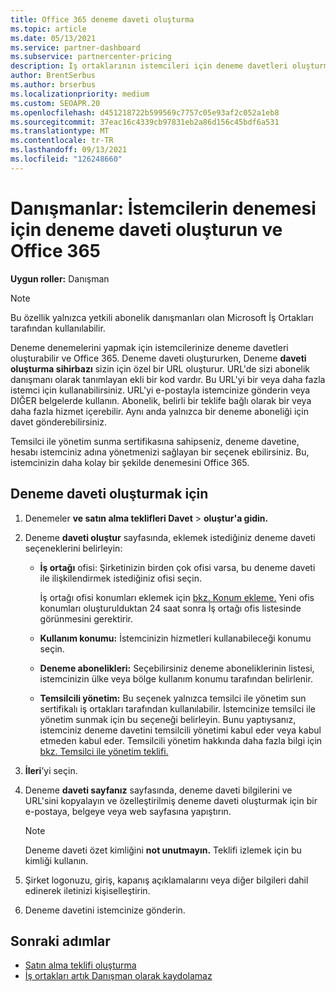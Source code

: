 ```yaml
---
title: Office 365 deneme daveti oluşturma
ms.topic: article
ms.date: 05/13/2021
ms.service: partner-dashboard
ms.subservice: partnercenter-pricing
description: İş ortaklarının istemcileri için deneme davetleri oluşturma ve gönderme hakkında bilgi Office 365. İş ortakları çok yetkili bir abonelik danışmanıdır.
author: BrentSerbus
ms.author: brserbus
ms.localizationpriority: medium
ms.custom: SEOAPR.20
ms.openlocfilehash: d451218722b599569c7757c05e93af2c052a1eb8
ms.sourcegitcommit: 37eac16c4339cb97831eb2a86d156c45bdf6a531
ms.translationtype: MT
ms.contentlocale: tr-TR
ms.lasthandoff: 09/13/2021
ms.locfileid: "126248660"
---
```

# <a name="advisors-create-and-send-a-trial-invitation-for-clients-to-try-office-365"></a>Danışmanlar: İstemcilerin denemesi için deneme daveti oluşturun ve Office 365


**Uygun roller:** Danışman

> [!NOTE]
> Bu özellik yalnızca yetkili abonelik danışmanları olan Microsoft İş Ortakları tarafından kullanılabilir.

Deneme denemelerini yapmak için istemcilerinize deneme davetleri oluşturabilir ve Office 365. Deneme daveti oluştururken, Deneme **daveti oluşturma sihirbazı** sizin için özel bir URL oluşturur. URL'de sizi abonelik danışmanı olarak tanımlayan ekli bir kod vardır. Bu URL'yi bir veya daha fazla istemci için kullanabilirsiniz. URL'yi e-postayla istemcinize gönderin veya DIĞER belgelerde kullanın. Abonelik, belirli bir teklife bağlı olarak bir veya daha fazla hizmet içerebilir. Aynı anda yalnızca bir deneme aboneliği için davet gönderebilirsiniz.

Temsilci ile yönetim sunma sertifikasına sahipseniz, deneme davetine, hesabı istemciniz adına yönetmenizi sağlayan bir seçenek ebilirsiniz. Bu, istemcinizin daha kolay bir şekilde denemesini Office 365.

## <a name="to-create-a-trial-invitation"></a>Deneme daveti oluşturmak için

1. Denemeler **ve satın alma teklifleri Davet**  >  **oluştur'a gidin.**

2. Deneme **daveti oluştur** sayfasında, eklemek istediğiniz deneme daveti seçeneklerini belirleyin:

    - **İş ortağı** ofisi: Şirketinizin birden çok ofisi varsa, bu deneme daveti ile ilişkilendirmek istediğiniz ofisi seçin.

        İş ortağı ofisi konumları eklemek için [bkz. Konum ekleme.](manage-locations.md) Yeni ofis konumları oluşturulduktan 24 saat sonra İş ortağı ofis listesinde görünmesini gerektirir.

    - **Kullanım konumu:** İstemcinizin hizmetleri kullanabileceği konumu seçin.
    - **Deneme abonelikleri:** Seçebilirsiniz deneme aboneliklerinin listesi, istemcinizin ülke veya bölge kullanım konumu tarafından belirlenir.
    - **Temsilcili yönetim:** Bu seçenek yalnızca temsilci ile yönetim sun sertifikalı iş ortakları tarafından kullanılabilir. İstemcinize temsilci ile yönetim sunmak için bu seçeneği belirleyin. Bunu yaptıysanız, istemciniz deneme davetini temsilcili yönetimi kabul eder veya kabul etmeden kabul eder. Temsilcili yönetim hakkında daha fazla bilgi için [bkz. Temsilci ile yönetim teklifi.](customers-revoke-admin-privileges.md)

3. **İleri**’yi seçin.

4. Deneme **daveti sayfanız** sayfasında, deneme daveti bilgilerini ve URL'sini kopyalayın ve özelleştirilmiş deneme daveti oluşturmak için bir e-postaya, belgeye veya web sayfasına yapıştırın.

    > [!NOTE]
    > Deneme daveti özet kimliğini **not unutmayın.** Teklifi izlemek için bu kimliği kullanın.

5. Şirket logonuzu, giriş, kapanış açıklamalarını veya diğer bilgileri dahil edinerek iletinizi kişiselleştirin.

6. Deneme davetini istemcinize gönderin.

## <a name="next-steps"></a>Sonraki adımlar

- [Satın alma teklifi oluşturma](advisor-create-a-purchase-offer.md)
- [İş ortakları artık Danışman olarak kaydolamaz](advisors-no-csp.md)
